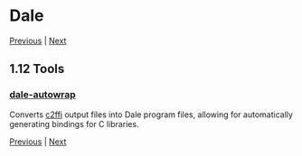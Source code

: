 # Dale

[Previous](./1-11-form-reference.md) | [Next](./2-1-introspection.md)

## 1.12 Tools

### [dale-autowrap](./eg/dale-autowrap)

Converts [c2ffi](https://github.com/rpav/c2ffi) output files into Dale
program files, allowing for automatically generating bindings for C
libraries.

[Previous](./1-11-form-reference.md) | [Next](./2-1-introspection.md)
